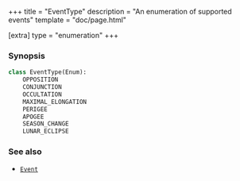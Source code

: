 +++
title = "EventType"
description = "An enumeration of supported events"
template = "doc/page.html"

[extra]
type = "enumeration"
+++

### Synopsis

```python
class EventType(Enum):
    OPPOSITION
    CONJUNCTION
    OCCULTATION
    MAXIMAL_ELONGATION
    PERIGEE
    APOGEE
    SEASON_CHANGE
    LUNAR_ECLIPSE
```

### See also

- [`Event`](@/lib/doc/1.0/model/Event.md)
